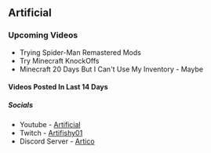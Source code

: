 ## Artificial
 
### Upcoming Videos 
- Trying Spider-Man Remastered Mods
- Try Minecraft KnockOffs
- Minecraft 20 Days But I Can't Use My Inventory - Maybe

#### Videos Posted In Last 14 Days 

##### Socials
- Youtube - [Artificial](https://www.youtube.com/channel/UCJeZ9oHUiu-fBXm8rWHf_Hg)
- Twitch - [Artifishy01](https://m.twitch.tv/artifishy01/home)
- Discord Server - [Artico](https://discord.gg/jaQMKGfH7F) 
